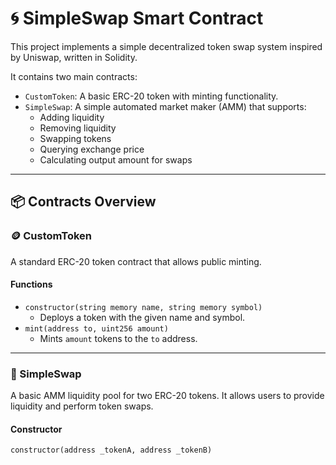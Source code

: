 # 🌀 SimpleSwap Smart Contract

This project implements a simple decentralized token swap system inspired by Uniswap, written in Solidity.

It contains two main contracts:

- `CustomToken`: A basic ERC-20 token with minting functionality.
- `SimpleSwap`: A simple automated market maker (AMM) that supports:
  - Adding liquidity
  - Removing liquidity
  - Swapping tokens
  - Querying exchange price
  - Calculating output amount for swaps

---

## 📦 Contracts Overview

### 🪙 CustomToken

A standard ERC-20 token contract that allows public minting.

#### Functions

- `constructor(string memory name, string memory symbol)`
  - Deploys a token with the given name and symbol.
- `mint(address to, uint256 amount)`
  - Mints `amount` tokens to the `to` address.

---

### 🔁 SimpleSwap

A basic AMM liquidity pool for two ERC-20 tokens. It allows users to provide liquidity and perform token swaps.

#### Constructor

```solidity
constructor(address _tokenA, address _tokenB)

